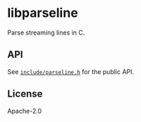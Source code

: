# libparseline

Parse streaming lines in C.

## API

See [`include/parseline.h`](include/parseline.h) for the public API.

## License

Apache-2.0

